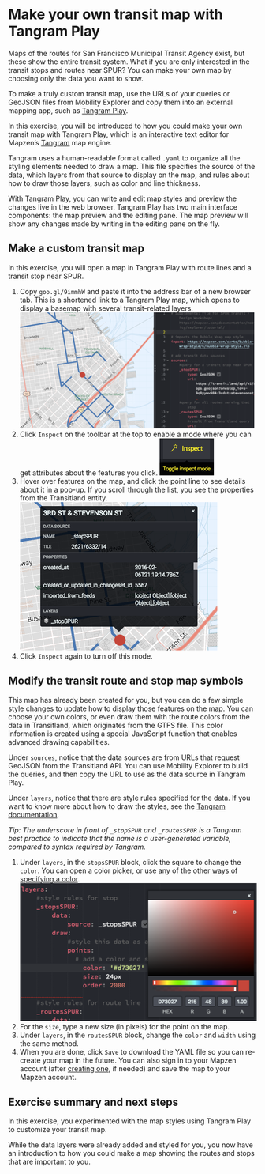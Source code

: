 # Make your own transit map with Tangram Play

Maps of the routes for San Francisco Municipal Transit Agency exist, but these show the entire transit system. What if you are only interested in the transit stops and routes near SPUR? You can make your own map by choosing only the data you want to show.

To make a truly custom transit map, use the URLs of your queries or GeoJSON files from Mobility Explorer and copy them into an external mapping app, such as [Tangram Play](https://mapzen.com/tangram/play/).

In this exercise, you will be introduced to how you could make your own transit map with Tangram Play, which is an interactive text editor for Mapzen’s [Tangram](https://mapzen.com/products/tangram/) map engine.

Tangram uses a human-readable format called `.yaml` to organize all the styling elements needed to draw a map. This file specifies the source of the data, which layers from that source to display on the map, and rules about how to draw those layers, such as color and line thickness.

With Tangram Play, you can write and edit map styles and preview the changes live in the web browser. Tangram Play has two main interface components: the map preview and the editing pane. The map preview will show any changes made by writing in the editing pane on the fly.

## Make a custom transit map

In this exercise, you will open a map in Tangram Play with route lines and a transit stop near SPUR.

1. Copy `goo.gl/9immhW` and paste it into the address bar of a new browser tab. This is a shortened link to a Tangram Play map, which opens to display a basemap with several transit-related layers.
  ![Transit map in Tangram Play](images/overview-map.png)
2. Click `Inspect` on the toolbar at the top to enable a mode where you can get attributes about the features you click.
  ![Inspect mode in Tangram Play](images/mobility-explorer-tangram-play-inspect.png)
3. Hover over features on the map, and click the point line to see details about it in a pop-up. If you scroll through the list, you see the properties from the Transitland entity.
  ![Inspect mode in Tangram Play](images/inspect-stop.png)
4. Click `Inspect` again to turn off this mode.

## Modify the transit route and stop map symbols

This map has already been created for you, but you can do a few simple style changes to update how to display those features on the map. You can choose your own colors, or even draw them with the route colors from the data in Transitland, which originates from the GTFS file. This color information is created using a special JavaScript function that enables advanced drawing capabilities.

Under `sources`, notice that the data sources are from URLs that request GeoJSON from the Transitland API. You can use Mobility Explorer to build the queries, and then copy the URL to use as the data source in Tangram Play.

Under `layers`, notice that there are style rules specified for the data. If you want to know more about how to draw the styles, see the [Tangram documentation](https://mapzen.com/documentation/tangram/draw/).

_Tip: The underscore in front of `_stopSPUR` and `_routesSPUR` is a Tangram best practice to indicate that the name is a user-generated variable, compared to syntax required by Tangram._

1. Under `layers`, in the `stopsSPUR` block, click the square to change the `color`. You can open a color picker, or use any of the other [ways of specifying a color](https://mapzen.com/documentation/tangram/draw/#color).
  ![Color picker in Tangram Play](images/stops-color-picker.png)
2. For the `size`, type a new size (in pixels) for the point on the map.
3. Under `layers`, in the `routesSPUR` block, change the `color` and `width` using the same method.
4. When you are done, click `Save` to download the YAML file so you can re-create your map in the future. You can also sign in to your Mapzen account (after [creating one](https://mapzen.com/documentation/overview/), if needed) and save the map to your Mapzen account.

## Exercise summary and next steps

In this exercise, you experimented with the map styles using Tangram Play to customize your transit map.

While the data layers were already added and styled for you, you now have an introduction to how you could make a map showing the routes and stops that are important to you.
